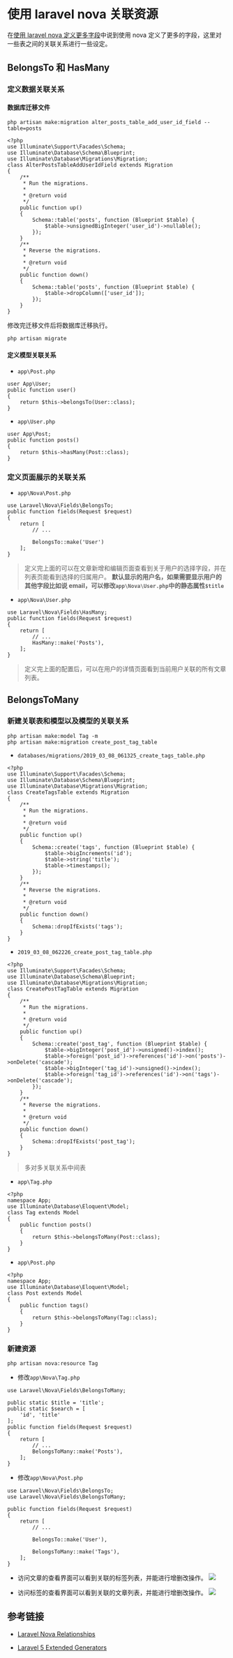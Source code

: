 # 使用 laravel nova 关联资源

在[使用 laravel nova 定义更多字段](/laravel/nova/how-to-defining-more-fields-use-laravel-nova.md)中说到使用 nova 定义了更多的字段，这里对一些表之间的关联关系进行一些设定。

## BelongsTo 和 HasMany

### 定义数据关联关系

#### 数据库迁移文件

```
php artisan make:migration alter_posts_table_add_user_id_field --table=posts
```

```
<?php
use Illuminate\Support\Facades\Schema;
use Illuminate\Database\Schema\Blueprint;
use Illuminate\Database\Migrations\Migration;
class AlterPostsTableAddUserIdField extends Migration
{
    /**
     * Run the migrations.
     *
     * @return void
     */
    public function up()
    {
        Schema::table('posts', function (Blueprint $table) {
            $table->unsignedBigInteger('user_id')->nullable();
        });
    }
    /**
     * Reverse the migrations.
     *
     * @return void
     */
    public function down()
    {
        Schema::table('posts', function (Blueprint $table) {
            $table->dropColumn(['user_id']);
        });
    }
}
```

修改完迁移文件后将数据库迁移执行。

```
php artisan migrate
```

#### 定义模型关联关系

- `app\Post.php`

```
user App\User;
public function user()
{
    return $this->belongsTo(User::class);
}
```

- `app\User.php`

```
user App\Post;
public function posts()
{
    return $this->hasMany(Post::class);
}
```

### 定义页面展示的关联关系

- `app\Nova\Post.php`

```
use Laravel\Nova\Fields\BelongsTo;
public function fields(Request $request)
{
    return [
        // ...

        BelongsTo::make('User')
    ];
}
```

> 定义完上面的可以在文章新增和编辑页面查看到关于用户的选择字段，并在列表页能看到选择的归属用户。
> **默认显示的用户名，如果需要显示用户的其他字段比如说 email，可以修改`app\Nova\User.php`中的静态属性`$title`**

- `app\Nova\User.php`

```
use Laravel\Nova\Fields\HasMany;
public function fields(Request $request)
{
    return [
        // ...
        HasMany::make('Posts'),
    ];
}
```

> 定义完上面的配置后，可以在用户的详情页面看到当前用户关联的所有文章列表。

## BelongsToMany

### 新建关联表和模型以及模型的关联关系

```
php artisan make:model Tag -m
php artisan make:migration create_post_tag_table
```

- `databases/migrations/2019_03_08_061325_create_tags_table.php`

```
<?php
use Illuminate\Support\Facades\Schema;
use Illuminate\Database\Schema\Blueprint;
use Illuminate\Database\Migrations\Migration;
class CreateTagsTable extends Migration
{
    /**
     * Run the migrations.
     *
     * @return void
     */
    public function up()
    {
        Schema::create('tags', function (Blueprint $table) {
            $table->bigIncrements('id');
            $table->string('title');
            $table->timestamps();
        });
    }
    /**
     * Reverse the migrations.
     *
     * @return void
     */
    public function down()
    {
        Schema::dropIfExists('tags');
    }
}
```

- `2019_03_08_062226_create_post_tag_table.php`

```
<?php
use Illuminate\Support\Facades\Schema;
use Illuminate\Database\Schema\Blueprint;
use Illuminate\Database\Migrations\Migration;
class CreatePostTagTable extends Migration
{
    /**
     * Run the migrations.
     *
     * @return void
     */
    public function up()
    {
        Schema::create('post_tag', function (Blueprint $table) {
            $table->bigInteger('post_id')->unsigned()->index();
            $table->foreign('post_id')->references('id')->on('posts')->onDelete('cascade');
            $table->bigInteger('tag_id')->unsigned()->index();
            $table->foreign('tag_id')->references('id')->on('tags')->onDelete('cascade');
        });
    }
    /**
     * Reverse the migrations.
     *
     * @return void
     */
    public function down()
    {
        Schema::dropIfExists('post_tag');
    }
}
```

> 多对多关联关系中间表

- `app\Tag.php`

```
<?php
namespace App;
use Illuminate\Database\Eloquent\Model;
class Tag extends Model
{
    public function posts()
    {
        return $this->belongsToMany(Post::class);
    }
}
```

- `app\Post.php`

```
<?php
namespace App;
use Illuminate\Database\Eloquent\Model;
class Post extends Model
{
    public function tags()
    {
        return $this->belongsToMany(Tag::class);
    }
}
```

### 新建资源

```
php artisan nova:resource Tag
```

- 修改`app\Nova\Tag.php`

```
use Laravel\Nova\Fields\BelongsToMany;

public static $title = 'title';
public static $search = [
    'id', 'title'
];
public function fields(Request $request)
{
    return [
        // ...
        BelongsToMany::make('Posts'),
    ];
}
```

- 修改`app\Nova\Post.php`

```
use Laravel\Nova\Fields\BelongsTo;
use Laravel\Nova\Fields\BelongsToMany;

public function fields(Request $request)
{
    return [
        // ...

        BelongsTo::make('User'),

        BelongsToMany::make('Tags'),
    ];
}
```

- 访问文章的查看界面可以看到关联的标签列表，并能进行增删改操作。
  ![](laravel/nova/laravel-nova-relationship-post-has-many-tags.png)

- 访问标签的查看界面可以看到关联的文章列表，并能进行增删改操作。
  ![](laravel/nova/laravel-nova-relationship-tag-has-many-posts.png)

## 参考链接

- [Laravel Nova Relationships](https://nova.laravel.com/docs/2.0/resources/relationships.html#hasone)

- [Laravel 5 Extended Generators](https://github.com/laracasts/Laravel-5-Generators-Extended#pivot-tables)
